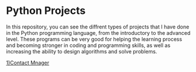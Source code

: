 # Python Projects
In this repository, you can see the diffrent types of projects that I have done in the Python programming language, from the introductory to the advanced level.
These programs can be very good for helping the learning process and becoming stronger in coding and programming skills, as well as increasing the ability to design algorithms and solve problems.  

[1)Contact Mnager](Contact_Manager/contact_manager.ipynb)
